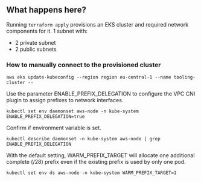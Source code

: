 ## What happens here?

Running  `terraform apply` provisions an EKS cluster and required network components for it.
1 subnet with:
- 2 private subnet
- 2 public subnets

### How to manually connect to the provisioned cluster 

```
aws eks update-kubeconfig --region region eu-central-1 --name tooling-cluster --
```

Use the parameter ENABLE_PREFIX_DELEGATION to configure the VPC CNI plugin to assign prefixes to network interfaces.

```
kubectl set env daemonset aws-node -n kube-system ENABLE_PREFIX_DELEGATION=true
```

Confirm if environment variable is set.
```
kubectl describe daemonset -n kube-system aws-node | grep ENABLE_PREFIX_DELEGATION
```

With the default setting, WARM_PREFIX_TARGET will allocate one additional complete (/28) prefix even if the existing prefix is used by only one pod. 
```
kubectl set env ds aws-node -n kube-system WARM_PREFIX_TARGET=1
```
